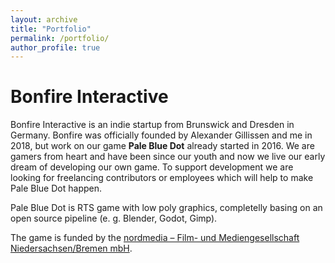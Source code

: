 ```yaml
---
layout: archive
title: "Portfolio"
permalink: /portfolio/
author_profile: true
---
```


# Bonfire Interactive

Bonfire Interactive is an indie startup from Brunswick and Dresden in Germany. Bonfire was officially founded by Alexander Gillissen and me in 2018, but work on our game **Pale Blue Dot** already started in 2016. We are gamers from heart and have been since our youth and now we live our early dream of developing our own game. To support development we are looking for freelancing contributors or employees which will help to make Pale Blue Dot happen. 

Pale Blue Dot is RTS game with low poly graphics, completelly basing on an open source pipeline (e. g. Blender, Godot, Gimp). 

The game is funded by the [nordmedia – Film- und Mediengesellschaft Niedersachsen/Bremen mbH](https://www.nordmedia.de). 


<!--
{% include base_path %}


{% for post in site.portfolio %}
  {% include archive-single.html %}
{% endfor %}

-->